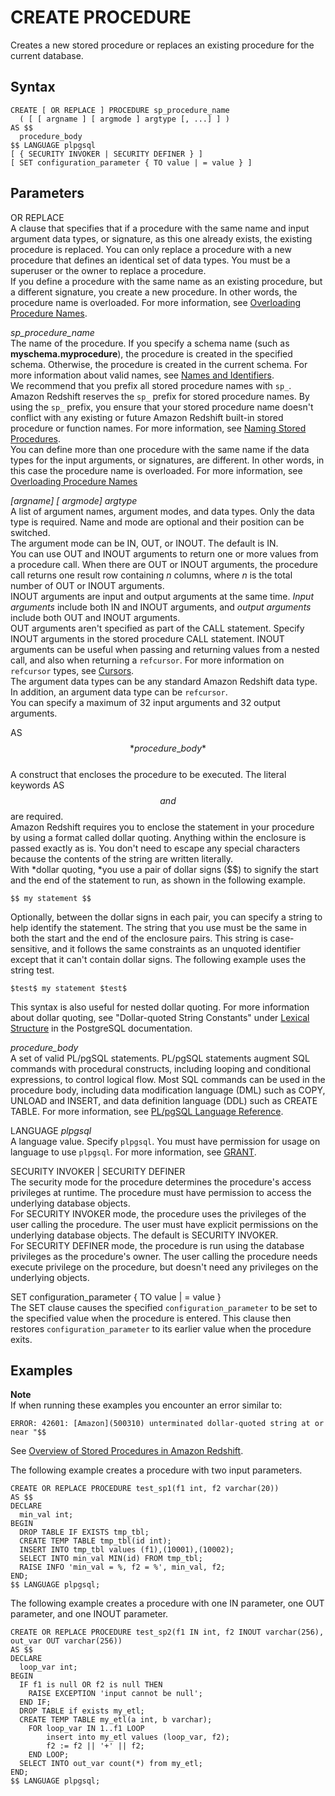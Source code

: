 # CREATE PROCEDURE<a name="r_CREATE_PROCEDURE"></a>

Creates a new stored procedure or replaces an existing procedure for the current database\.

## Syntax<a name="r_CREATE_PROCEDURE-synopsis"></a>

```
CREATE [ OR REPLACE ] PROCEDURE sp_procedure_name 
  ( [ [ argname ] [ argmode ] argtype [, ...] ] )
AS $$
  procedure_body
$$ LANGUAGE plpgsql 
[ { SECURITY INVOKER | SECURITY DEFINER } ]
[ SET configuration_parameter { TO value | = value } ]
```

## Parameters<a name="r_CREATE_PROCEDURE-parameters"></a>

 OR REPLACE   
A clause that specifies that if a procedure with the same name and input argument data types, or signature, as this one already exists, the existing procedure is replaced\. You can only replace a procedure with a new procedure that defines an identical set of data types\. You must be a superuser or the owner to replace a procedure\.  
If you define a procedure with the same name as an existing procedure, but a different signature, you create a new procedure\. In other words, the procedure name is overloaded\. For more information, see [Overloading Procedure Names](stored-procedure-naming.md#stored-procedure-overloading-name)\. 

 *sp\_procedure\_name*   
The name of the procedure\. If you specify a schema name \(such as **myschema\.myprocedure**\), the procedure is created in the specified schema\. Otherwise, the procedure is created in the current schema\. For more information about valid names, see [Names and Identifiers](r_names.md)\.   
We recommend that you prefix all stored procedure names with `sp_`\. Amazon Redshift reserves the `sp_` prefix for stored procedure names\. By using the `sp_` prefix, you ensure that your stored procedure name doesn't conflict with any existing or future Amazon Redshift built\-in stored procedure or function names\. For more information, see [Naming Stored Procedures](stored-procedure-naming.md)\.  
You can define more than one procedure with the same name if the data types for the input arguments, or signatures, are different\. In other words, in this case the procedure name is overloaded\. For more information, see [Overloading Procedure Names](stored-procedure-naming.md#stored-procedure-overloading-name)

*\[argname\] \[ argmode\] argtype*   
A list of argument names, argument modes, and data types\. Only the data type is required\. Name and mode are optional and their position can be switched\.  
The argument mode can be IN, OUT, or INOUT\. The default is IN\.  
You can use OUT and INOUT arguments to return one or more values from a procedure call\. When there are OUT or INOUT arguments, the procedure call returns one result row containing *n* columns, where *n* is the total number of OUT or INOUT arguments\.  
INOUT arguments are input and output arguments at the same time\. *Input arguments* include both IN and INOUT arguments, and *output arguments* include both OUT and INOUT arguments\.  
OUT arguments aren't specified as part of the CALL statement\. Specify INOUT arguments in the stored procedure CALL statement\. INOUT arguments can be useful when passing and returning values from a nested call, and also when returning a `refcursor`\. For more information on `refcursor` types, see [Cursors](c_PLpgSQL-statements.md#r_PLpgSQL-cursors)\.  
The argument data types can be any standard Amazon Redshift data type\. In addition, an argument data type can be `refcursor`\.  
You can specify a maximum of 32 input arguments and 32 output arguments\. 

AS $$ *procedure\_body* $$   
A construct that encloses the procedure to be executed\. The literal keywords AS $$ and $$ are required\.  
Amazon Redshift requires you to enclose the statement in your procedure by using a format called dollar quoting\. Anything within the enclosure is passed exactly as is\. You don't need to escape any special characters because the contents of the string are written literally\.  
With *dollar quoting, *you use a pair of dollar signs \($$\) to signify the start and the end of the statement to run, as shown in the following example\.  

```
$$ my statement $$
```
Optionally, between the dollar signs in each pair, you can specify a string to help identify the statement\. The string that you use must be the same in both the start and the end of the enclosure pairs\. This string is case\-sensitive, and it follows the same constraints as an unquoted identifier except that it can't contain dollar signs\. The following example uses the string test\.  

```
$test$ my statement $test$
```
This syntax is also useful for nested dollar quoting\. For more information about dollar quoting, see "Dollar\-quoted String Constants" under [Lexical Structure](https://www.postgresql.org/docs/9.0/sql-syntax-lexical.html) in the PostgreSQL documentation\.

 *procedure\_body*   
A set of valid PL/pgSQL statements\. PL/pgSQL statements augment SQL commands with procedural constructs, including looping and conditional expressions, to control logical flow\. Most SQL commands can be used in the procedure body, including data modification language \(DML\) such as COPY, UNLOAD and INSERT, and data definition language \(DDL\) such as CREATE TABLE\. For more information, see [PL/pgSQL Language Reference](c_pl_pgSQL_reference.md)\.  

LANGUAGE *plpgsql*  
A language value\. Specify `plpgsql`\. You must have permission for usage on language to use `plpgsql`\. For more information, see [GRANT](r_GRANT.md)\. 

SECURITY INVOKER \| SECURITY DEFINER  
The security mode for the procedure determines the procedure's access privileges at runtime\. The procedure must have permission to access the underlying database objects\.   
For SECURITY INVOKER mode, the procedure uses the privileges of the user calling the procedure\. The user must have explicit permissions on the underlying database objects\. The default is SECURITY INVOKER\.  
For SECURITY DEFINER mode, the procedure is run using the database privileges as the procedure's owner\. The user calling the procedure needs execute privilege on the procedure, but doesn't need any privileges on the underlying objects\. 

SET configuration\_parameter \{ TO value \| = value \}  
The SET clause causes the specified `configuration_parameter` to be set to the specified value when the procedure is entered\. This clause then restores `configuration_parameter` to its earlier value when the procedure exits\. 

## Examples<a name="r_CREATE_PROCEDURE-examples"></a>

**Note**  
If when running these examples you encounter an error similar to:  

```
ERROR: 42601: [Amazon](500310) unterminated dollar-quoted string at or near "$$
```
See [Overview of Stored Procedures in Amazon Redshift](stored-procedure-create.md)\. 

The following example creates a procedure with two input parameters\.

```
CREATE OR REPLACE PROCEDURE test_sp1(f1 int, f2 varchar(20))
AS $$
DECLARE
  min_val int;
BEGIN
  DROP TABLE IF EXISTS tmp_tbl;
  CREATE TEMP TABLE tmp_tbl(id int);
  INSERT INTO tmp_tbl values (f1),(10001),(10002);
  SELECT INTO min_val MIN(id) FROM tmp_tbl;
  RAISE INFO 'min_val = %, f2 = %', min_val, f2;
END;
$$ LANGUAGE plpgsql;
```

The following example creates a procedure with one IN parameter, one OUT parameter, and one INOUT parameter\.

```
CREATE OR REPLACE PROCEDURE test_sp2(f1 IN int, f2 INOUT varchar(256), out_var OUT varchar(256))
AS $$
DECLARE
  loop_var int;
BEGIN
  IF f1 is null OR f2 is null THEN
    RAISE EXCEPTION 'input cannot be null';
  END IF;
  DROP TABLE if exists my_etl;
  CREATE TEMP TABLE my_etl(a int, b varchar);
    FOR loop_var IN 1..f1 LOOP
        insert into my_etl values (loop_var, f2);
        f2 := f2 || '+' || f2;
    END LOOP;
  SELECT INTO out_var count(*) from my_etl;
END;
$$ LANGUAGE plpgsql;
```